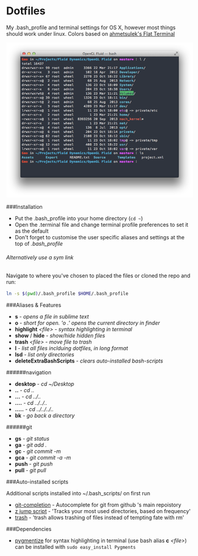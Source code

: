 Dotfiles
========

My .bash_profile and terminal settings for OS X, however most things should work under linux.
Colors based on [ahmetsulek's Flat Terminal](https://github.com/ahmetsulek/flat-terminal)

![preview](preview.png)

###Installation
- Put the .bash_profile into your home directory (`cd ~`)
- Open the .terminal file and change terminal profile preferences to set it as the default
- Don't forget to customise the user specific aliases and settings at the top of *.bash_profile*


###### Alternatively use a sym link
Navigate to where you've chosen to placed the files or cloned the repo and run:

```bash
ln -s $(pwd)/.bash_profile $HOME/.bash_profile
```

###Aliases & Features
- **s** - *opens a file in sublime text*
- **o** - *short for open. 'o .' opens the current directory in finder* 
- **highlight** *\<file\>* - *syntax highlighting in terminal*
- **show** / **hide** - *show/hide hidden files*
- **trash** *\<file\>* - *move file to trash*
- **l** - *list all files inclduing dotfiles, in long format*
- **lsd** - *list only directories*
- **deleteExtraBashScripts** - *clears auto-installed bash-scripts*

######navigation
- **desktop** - *cd ~/Desktop*
- **..** 	- *cd ..*
- **...** 	- *cd ../..*
- **....** 	- *cd ../../..*
- **.....** - *cd ../../../..*
- **bk** - *go back a directory*

######git
- **gs** - *git status*
- **ga** - *git add .*
- **gc** - *git commit -m*
- **gca** - *git commit -a -m*
- **push** - *git push*
- **pull** - *git pull*

###Auto-installed scripts

Additional scripts installed into ~/.bash_scripts/ on first run

- [git-completion](https://github.com/git/git/tree/master/contrib/completion) - Autocomplete for git from github 's main repoistory
- [z jump script](https://github.com/rupa/z) - 'Tracks your most used directories, based on frequency'
- [trash](https://github.com/morgant/tools-osx) - 'trash allows trashing of files instead of tempting fate with rm'

###Dependencies

- [pygmentize](http://pygments.org/) for syntax highlighting in terminal (use bash alias **c** *\<file\>*) can be installed with `sudo easy_install Pygments`

